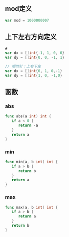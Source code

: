 ## mod定义

```go
var mod = 1000000007
```

## 上下左右方向定义

```go
# 
var dx = []int{-1, 1, 0, 0}
var dy = []int{0, 0, -1, 1}

// 顺时针：上右下左
var dx = []int{0, 1, 0,-1}
var dy = []int{1, 0, -1,0}
```

## 函数

### abs

```go
func abs(a int) int {
   if a < 0 {
      return -a
   }
   return a
}
```

### min

```go
func min(a, b int) int {
   if a > b {
      return b
   }
   return a
}
```

### max

```go
func max(a, b int) int {
   if a > b {
      return a
   }
   return b
}
```

